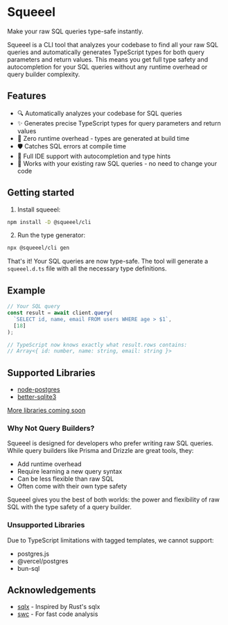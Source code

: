 # Squeeel

Make your raw SQL queries type-safe instantly.

Squeeel is a CLI tool that analyzes your codebase to find all your raw SQL queries and automatically generates TypeScript types for both query parameters and return values. This means you get full type safety and autocompletion for your SQL queries without any runtime overhead or query builder complexity.

## Features

- 🔍 Automatically analyzes your codebase for SQL queries
- ✨ Generates precise TypeScript types for query parameters and return values
- 🚀 Zero runtime overhead - types are generated at build time
- 🛡️ Catches SQL errors at compile time
- 📝 Full IDE support with autocompletion and type hints
- 🔄 Works with your existing raw SQL queries - no need to change your code

## Getting started

1. Install squeeel:
```bash
npm install -D @squeeel/cli
```

2. Run the type generator:
```bash
npx @squeeel/cli gen
```

That's it! Your SQL queries are now type-safe. The tool will generate a `squeeel.d.ts` file with all the necessary type definitions.

## Example

```typescript
// Your SQL query
const result = await client.query(
  `SELECT id, name, email FROM users WHERE age > $1`,
  [18]
);

// TypeScript now knows exactly what result.rows contains:
// Array<{ id: number, name: string, email: string }>
```

## Supported Libraries

- [node-postgres](https://node-postgres.com/)
- [better-sqlite3](https://github.com/WiseLibs/better-sqlite3)

[More libraries coming soon](https://github.com/SorenHolstHansen/squeeel/issues/1)

### Why Not Query Builders?

Squeeel is designed for developers who prefer writing raw SQL queries. While query builders like Prisma and Drizzle are great tools, they:
- Add runtime overhead
- Require learning a new query syntax
- Can be less flexible than raw SQL
- Often come with their own type safety

Squeeel gives you the best of both worlds: the power and flexibility of raw SQL with the type safety of a query builder.

### Unsupported Libraries

Due to TypeScript limitations with tagged templates, we cannot support:
- postgres.js
- @vercel/postgres
- bun-sql

## Acknowledgements

- [sqlx](https://github.com/launchbadge/sqlx) - Inspired by Rust's sqlx
- [swc](https://swc.rs/) - For fast code analysis